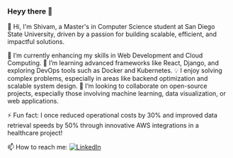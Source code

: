 ### Heyy there 👋
👋 Hi, I'm Shivam, a Master's in Computer Science student at San Diego State University, driven by a passion for building scalable, efficient, and impactful solutions.

🔭 I’m currently enhancing my skills in Web Development and Cloud Computing.
🌱 I’m learning advanced frameworks like React, Django, and exploring DevOps tools such as Docker and Kubernetes.
💡 I enjoy solving complex problems, especially in areas like backend optimization and scalable system design.
👯 I’m looking to collaborate on open-source projects, especially those involving machine learning, data visualization, or web applications.

⚡ Fun fact: I once reduced operational costs by 30% and improved data retrieval speeds by 50% through innovative AWS integrations in a healthcare project!

📫 How to reach me: 
[![LinkedIn](https://cdn.jsdelivr.net/npm/simple-icons@v3/icons/linkedin.svg)](https://www.linkedin.com/in/shivam-desale-02/)


</p>

<br />


































<!--
**shivamdesale13/shivamdesale13** is a ✨ _special_ ✨ repository because its `README.md` (this file) appears on your GitHub profile.

Here are some ideas to get you started:

- 🔭 I’m currently working on ...
- 🌱 I’m currently learning ...
- 👯 I’m looking to collaborate on ...
- 🤔 I’m looking for help with ...
- 💬 Ask me about ...
- 📫 How to reach me: ...
- 😄 Pronouns: ...
- ⚡ Fun fact: ...
-->
